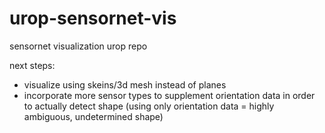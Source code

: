 # urop-sensornet-vis
sensornet visualization urop repo

next steps:
- visualize using skeins/3d mesh instead of planes
- incorporate more sensor types to supplement orientation data in order to actually detect shape (using only orientation data = highly ambiguous, undetermined shape)
